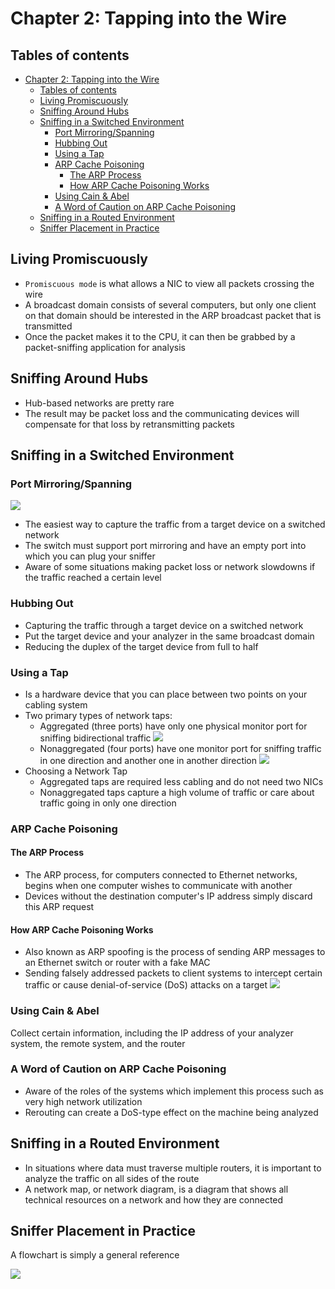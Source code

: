 # Chapter 2: Tapping into the Wire

## Tables of contents

- [Chapter 2: Tapping into the Wire](#chapter-2-tapping-into-the-wire)
  - [Tables of contents](#tables-of-contents)
  - [Living Promiscuously](#living-promiscuously)
  - [Sniffing Around Hubs](#sniffing-around-hubs)
  - [Sniffing in a Switched Environment](#sniffing-in-a-switched-environment)
    - [Port Mirroring/Spanning](#port-mirroringspanning)
    - [Hubbing Out](#hubbing-out)
    - [Using a Tap](#using-a-tap)
    - [ARP Cache Poisoning](#arp-cache-poisoning)
      - [The ARP Process](#the-arp-process)
      - [How ARP Cache Poisoning Works](#how-arp-cache-poisoning-works)
    - [Using Cain \& Abel](#using-cain--abel)
    - [A Word of Caution on ARP Cache Poisoning](#a-word-of-caution-on-arp-cache-poisoning)
  - [Sniffing in a Routed Environment](#sniffing-in-a-routed-environment)
  - [Sniffer Placement in Practice](#sniffer-placement-in-practice)

## Living Promiscuously

- `Promiscuous mode` is what allows a NIC to view all packets crossing the wire
- A broadcast domain consists of several computers, but only one client on that domain should be interested in the ARP broadcast packet that is transmitted
- Once the packet makes it to the CPU, it can then be grabbed by a packet-sniffing application for analysis

## Sniffing Around Hubs

- Hub-based networks are pretty rare
- The result may be packet loss and the communicating devices will compensate for that loss by retransmitting packets

## Sniffing in a Switched Environment

### Port Mirroring/Spanning

![](https://i.ibb.co/ScTZ912/Screenshot-2023-03-15-142603.png)

- The easiest way to capture the traffic from a target device on a switched network
- The switch must support port mirroring and have an empty port into which you can plug your sniffer
- Aware of some situations making packet loss or network slowdowns if the traffic reached a certain level

### Hubbing Out

- Capturing the traffic through a target device on a switched network
- Put the target device and your analyzer in the same 
broadcast domain
- Reducing the duplex of the target device from full to half 

### Using a Tap

- Is a hardware device that you can place between two points 
on your cabling system 
- Two primary types of network taps: 
  - Aggregated (three ports) have only one physical monitor 
port for sniffing bidirectional traffic
  ![](https://i.ibb.co/mcL3fq3/Screenshot-2023-03-15-145604.png)
  - Nonaggregated (four ports) have one monitor port for 
sniffing traffic in one direction and another one in another direction
  ![](https://i.ibb.co/n0ykkSS/Screenshot-2023-03-15-150043.png)
- Choosing a Network Tap
  - Aggregated taps are required less cabling and do not need two NICs
  - Nonaggregated taps capture a high volume of traffic or care about traffic going in only one direction

### ARP Cache Poisoning

#### The ARP Process

- The ARP process, for computers connected to Ethernet networks, begins when one computer wishes to communicate with another
- Devices without the destination computer's IP address simply discard 
this ARP request

#### How ARP Cache Poisoning Works
  
- Also known as ARP spoofing is the process of sending ARP messages to an Ethernet switch or router with a fake MAC
- Sending falsely addressed packets to client systems to intercept certain traffic or cause denial-of-service (DoS) attacks on a target
  ![](https://i.ibb.co/PZwV95T/Screenshot-2023-03-15-151328.png)

### Using Cain & Abel

Collect certain information, including the IP address of your analyzer system, the remote system, and the router 

### A Word of Caution on ARP Cache Poisoning

- Aware of the roles of the systems which implement this process such as very high network utilization 
- Rerouting can create a DoS-type effect on the machine being analyzed

## Sniffing in a Routed Environment

- In situations where data must traverse multiple routers, it is important to analyze the traffic on all sides of the route
- A network map, or network diagram, is a diagram that shows all technical 
resources on a network and how they are connected

## Sniffer Placement in Practice

A flowchart is simply a general reference

![](https://i.ibb.co/SBqz4Vn/Screenshot-2023-03-15-153349.png)